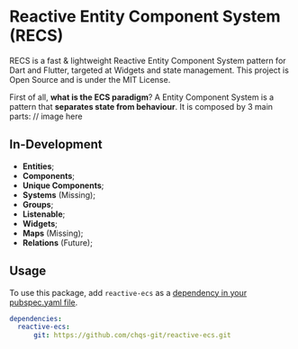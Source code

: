 # Reactive Entity Component System (RECS)

RECS is a fast & lightweight Reactive Entity Component System pattern for Dart and Flutter, targeted at Widgets and
state management. This project is Open Source and is under the MIT License.

First of all, **what is the ECS paradigm**?
A Entity Component System is a pattern that **separates state from behaviour**. It is composed by 3 main parts:
// image here

## In-Development

- **Entities**;
- **Components**;
- **Unique Components**;
- **Systems** (Missing);
- **Groups**;
- **Listenable**;
- **Widgets**;
- **Maps** (Missing);
- **Relations** (Future);

## Usage

To use this package, add `reactive-ecs` as a [dependency in your pubspec.yaml file](https://flutter.io/platform-plugins/).

```yaml
dependencies:
  reactive-ecs:
      git: https://github.com/chqs-git/reactive-ecs.git
```